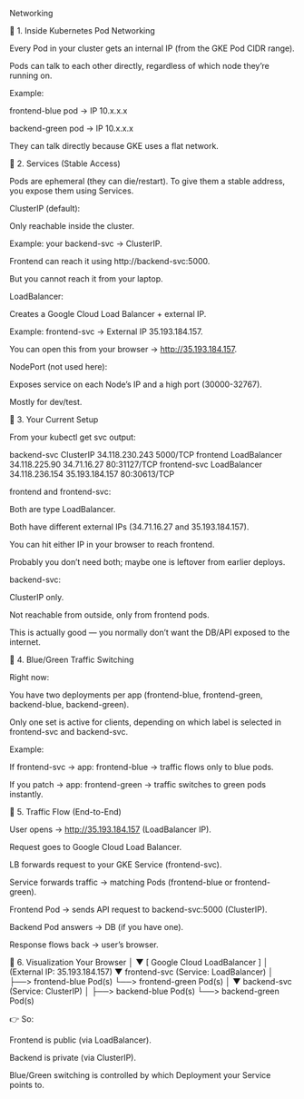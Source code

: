 Networking

🔹 1. Inside Kubernetes Pod Networking

Every Pod in your cluster gets an internal IP (from the GKE Pod CIDR range).

Pods can talk to each other directly, regardless of which node they’re running on.

Example:

frontend-blue pod → IP 10.x.x.x

backend-green pod → IP 10.x.x.x

They can talk directly because GKE uses a flat network.

🔹 2. Services (Stable Access)

Pods are ephemeral (they can die/restart). To give them a stable address, you expose them using Services.

ClusterIP (default):

Only reachable inside the cluster.

Example: your backend-svc → ClusterIP.

Frontend can reach it using http://backend-svc:5000.

But you cannot reach it from your laptop.

LoadBalancer:

Creates a Google Cloud Load Balancer + external IP.

Example: frontend-svc → External IP 35.193.184.157.

You can open this from your browser → http://35.193.184.157.

NodePort (not used here):

Exposes service on each Node’s IP and a high port (30000-32767).

Mostly for dev/test.

🔹 3. Your Current Setup

From your kubectl get svc output:

backend-svc    ClusterIP      34.118.230.243   <none>           5000/TCP
frontend       LoadBalancer   34.118.225.90    34.71.16.27      80:31127/TCP
frontend-svc   LoadBalancer   34.118.236.154   35.193.184.157   80:30613/TCP


frontend and frontend-svc:

Both are type LoadBalancer.

Both have different external IPs (34.71.16.27 and 35.193.184.157).

You can hit either IP in your browser to reach frontend.

Probably you don’t need both; maybe one is leftover from earlier deploys.

backend-svc:

ClusterIP only.

Not reachable from outside, only from frontend pods.

This is actually good — you normally don’t want the DB/API exposed to the internet.

🔹 4. Blue/Green Traffic Switching

Right now:

You have two deployments per app (frontend-blue, frontend-green, backend-blue, backend-green).

Only one set is active for clients, depending on which label is selected in frontend-svc and backend-svc.

Example:

If frontend-svc → app: frontend-blue → traffic flows only to blue pods.

If you patch → app: frontend-green → traffic switches to green pods instantly.

🔹 5. Traffic Flow (End-to-End)

User opens → http://35.193.184.157 (LoadBalancer IP).

Request goes to Google Cloud Load Balancer.

LB forwards request to your GKE Service (frontend-svc).

Service forwards traffic → matching Pods (frontend-blue or frontend-green).

Frontend Pod → sends API request to backend-svc:5000 (ClusterIP).

Backend Pod answers → DB (if you have one).

Response flows back → user’s browser.

🔹 6. Visualization
Your Browser
     │
     ▼
 [ Google Cloud LoadBalancer ]
     │  (External IP: 35.193.184.157)
     ▼
 frontend-svc (Service: LoadBalancer)
     │
     ├──> frontend-blue Pod(s)
     └──> frontend-green Pod(s)
               │
               ▼
       backend-svc (Service: ClusterIP)
               │
               ├──> backend-blue Pod(s)
               └──> backend-green Pod(s)


👉 So:

Frontend is public (via LoadBalancer).

Backend is private (via ClusterIP).

Blue/Green switching is controlled by which Deployment your Service points to.
